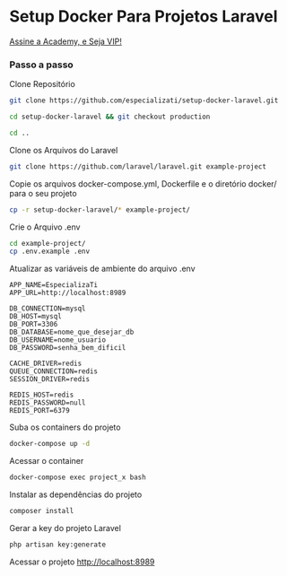 
# Setup Docker Para Projetos Laravel
[Assine a Academy, e Seja VIP!](https://academy.especializati.com.br)

### Passo a passo
Clone Repositório
```sh
git clone https://github.com/especializati/setup-docker-laravel.git
```
```sh
cd setup-docker-laravel && git checkout production
```
```sh
cd ..
```


Clone os Arquivos do Laravel
```sh
git clone https://github.com/laravel/laravel.git example-project
```


Copie os arquivos docker-compose.yml, Dockerfile e o diretório docker/ para o seu projeto
```sh
cp -r setup-docker-laravel/* example-project/
```


Crie o Arquivo .env
```sh
cd example-project/
cp .env.example .env
```


Atualizar as variáveis de ambiente do arquivo .env
```dosini
APP_NAME=EspecializaTi
APP_URL=http://localhost:8989

DB_CONNECTION=mysql
DB_HOST=mysql
DB_PORT=3306
DB_DATABASE=nome_que_desejar_db
DB_USERNAME=nome_usuario
DB_PASSWORD=senha_bem_dificil

CACHE_DRIVER=redis
QUEUE_CONNECTION=redis
SESSION_DRIVER=redis

REDIS_HOST=redis
REDIS_PASSWORD=null
REDIS_PORT=6379
```


Suba os containers do projeto
```sh
docker-compose up -d
```


Acessar o container
```sh
docker-compose exec project_x bash
```


Instalar as dependências do projeto
```sh
composer install
```


Gerar a key do projeto Laravel
```sh
php artisan key:generate
```


Acessar o projeto
[http://localhost:8989](http://localhost:8989)
